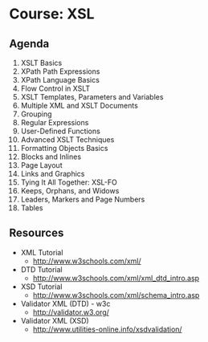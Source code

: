 # Course: XSL

## Agenda

1. XSLT Basics
2. XPath Path Expressions
3. XPath Language Basics
4. Flow Control in XSLT
5. XSLT Templates, Parameters and Variables
6. Multiple XML and XSLT Documents
7. Grouping
8. Regular Expressions
9. User-Defined Functions
10. Advanced XSLT Techniques
11. Formatting Objects Basics
12. Blocks and Inlines
13. Page Layout
14. Links and Graphics
15. Tying It All Together: XSL-FO
16. Keeps, Orphans, and Widows
17. Leaders, Markers and Page Numbers
18. Tables

## Resources

- XML Tutorial
	- http://www.w3schools.com/xml/
- DTD Tutorial
	- http://www.w3schools.com/xml/xml_dtd_intro.asp
- XSD Tutorial
	- http://www.w3schools.com/xml/schema_intro.asp
- Validator XML (DTD) - w3c
	- http://validator.w3.org/
- Validator XML (XSD) 
	- http://www.utilities-online.info/xsdvalidation/

